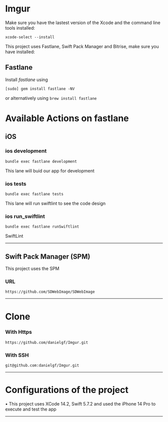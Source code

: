 # Imgur

Make sure you have the lastest version of the Xcode and the command line tools installed: 

```
xcode-select --install
```

This project uses Fastlane, Swift Pack Manager and Bitrise, make sure you have installed:

## Fastlane

Install _fastlane_ using
```
[sudo] gem install fastlane -NV
```
or alternatively using `brew install fastlane`

# Available Actions on fastlane
## iOS
### ios development
```
bundle exec fastlane development
```
This lane will buid our app for development
### ios tests
```
bundle exec fastlane tests
```

This lane will run swiftlint to see the code design
### ios run_swiftlint
```
bundle exec fastlane runSwiftlint
```
SwiftLint

----

## Swift Pack Manager (SPM)
This project uses the SPM 

### URL
```
https://github.com/SDWebImage/SDWebImage
```
----

# Clone 
### With Https
```
https://github.com/danielgf/Imgur.git
```
### With SSH
```
git@github.com:danielgf/Imgur.git
```

----

# Configurations of the project 

• This project uses XCode 14.2, Swift 5.7.2 and used the iPhone 14 Pro to execute and test the app

---
